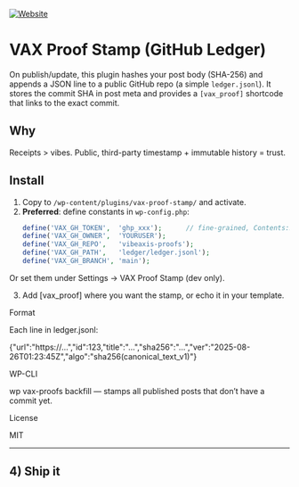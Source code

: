 [![Website](https://img.shields.io/badge/docs-website-blue.svg)](https://vax-proof-stamp.pages.dev/)

# VAX Proof Stamp (GitHub Ledger)

On publish/update, this plugin hashes your post body (SHA-256) and appends a JSON line to a public GitHub repo (a simple `ledger.jsonl`). It stores the commit SHA in post meta and provides a `[vax_proof]` shortcode that links to the exact commit.

## Why
Receipts > vibes. Public, third-party timestamp + immutable history = trust.

## Install
1. Copy to `/wp-content/plugins/vax-proof-stamp/` and activate.
2. **Preferred**: define constants in `wp-config.php`:
   ```php
   define('VAX_GH_TOKEN',  'ghp_xxx');      // fine-grained, Contents:RW, repo-scoped
   define('VAX_GH_OWNER',  'YOURUSER');
   define('VAX_GH_REPO',   'vibeaxis-proofs');
   define('VAX_GH_PATH',   'ledger/ledger.jsonl');
   define('VAX_GH_BRANCH', 'main');
Or set them under Settings → VAX Proof Stamp (dev only).

3. Add [vax_proof] where you want the stamp, or echo it in your template.

Format

Each line in ledger.jsonl:

{"url":"https://…","id":123,"title":"…","sha256":"…","ver":"2025-08-26T01:23:45Z","algo":"sha256(canonical_text_v1)"}

WP-CLI

wp vax-proofs backfill — stamps all published posts that don’t have a commit yet.

License

MIT


---

## 4) Ship it
